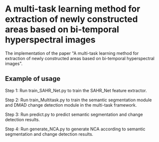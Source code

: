 # A multi-task learning method for extraction of newly constructed areas based on bi-temporal hyperspectral images

The implementation of the paper "A multi-task learning method for extraction of newly constructed areas based on bi-temporal hyperspectral images".

## Example of usage

Step 1: Run train_SAHR_Net.py to train the SAHR_Net feature extractor.

Step 2: Run train_Multitask.py to train the semantic segmentation module and DMAD change detection module in the multi-task framework.

Step 3: Run predict.py to predict semantic segmentation and change detection results.

Step 4: Run generate_NCA.py to generate NCA according to semantic segmentation and change detection results.
